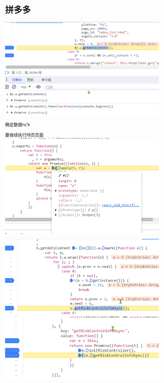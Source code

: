 
# 拼多多

![输入图片说明](/imgs/2023-12-27/vO4e28LkpSqG9PXG.png)

确定数据ru'k


要继续执行f8页页面
![输入图片说明](/imgs/2023-12-27/GO6OiZugYchvr4L7.png)



![输入图片说明](/imgs/2023-12-27/Oyw5pMWGmyzWujg7.png)
![输入图片说明](/imgs/2023-12-27/b409HKR1SDXXeKHn.png)
<!--stackedit_data:
eyJkaXNjdXNzaW9ucyI6eyJCRkFSOTVyMHBvaVV3bnRRIjp7In
N0YXJ0IjoxMzEsImVuZCI6MTMxLCJ0ZXh0Ijoic3dpdGNoIn19
LCJjb21tZW50cyI6eyJLQ3N3YmxvM0kxcVVVbDZGIjp7ImRpc2
N1c3Npb25JZCI6IkJGQVI5NXIwcG9pVXdudFEiLCJzdWIiOiJn
aDoxMTI1MzExOTgiLCJ0ZXh0Ijoic3dpdGNo55So5rOVIiwiY3
JlYXRlZCI6MTcwMzY1MzIyNjQwNX19LCJoaXN0b3J5IjpbODA5
NTk1MDUwLC0xMjM5NTgxMjUxLC0yMTQ1Mzc5ODQ2LDIxMzI4ND
EyOTUsMTk5MzExNTY1Niw4MDQ3OTE1MCwtNzg0NTQ5NTgwLDgx
ODUyNTg0MCw4NDk5NTIyXX0=
-->
